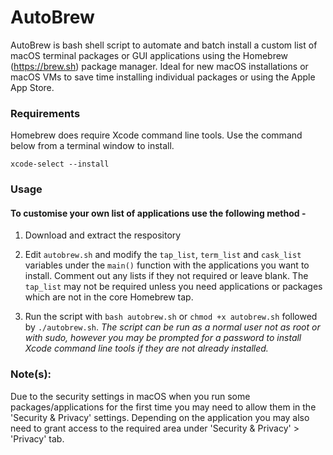 # AutoBrew

AutoBrew is bash shell script to automate and batch install a custom list of macOS terminal packages or GUI applications using the Homebrew (https://brew.sh) package manager. Ideal for new macOS installations or macOS VMs to save time installing individual packages or using the Apple App Store.

### Requirements

Homebrew does require Xcode command line tools. Use the command below from a terminal window to install.

`xcode-select --install`

### Usage 

#### To customise your own list of applications use the following method -

1. Download and extract the respository

2. Edit `autobrew.sh` and modify the `tap_list`, `term_list` and `cask_list` variables under the `main()` function with the applications you want to install. Comment out any lists if they not required or leave blank. The `tap_list` may not be required unless you need applications or packages which are not in the core Homebrew tap.

3. Run the script with `bash autobrew.sh` or `chmod +x autobrew.sh` followed by `./autobrew.sh`. *The script can be run as a normal user not as root or with sudo, however you may be prompted for a password to install Xcode command line tools if they are not already installed.*

### Note(s):

Due to the security settings in macOS when you run some packages/applications for the first time you may need to allow them in the 'Security & Privacy' settings. Depending on the application you may also need to grant access to the required area under 'Security & Privacy' > 'Privacy' tab.
